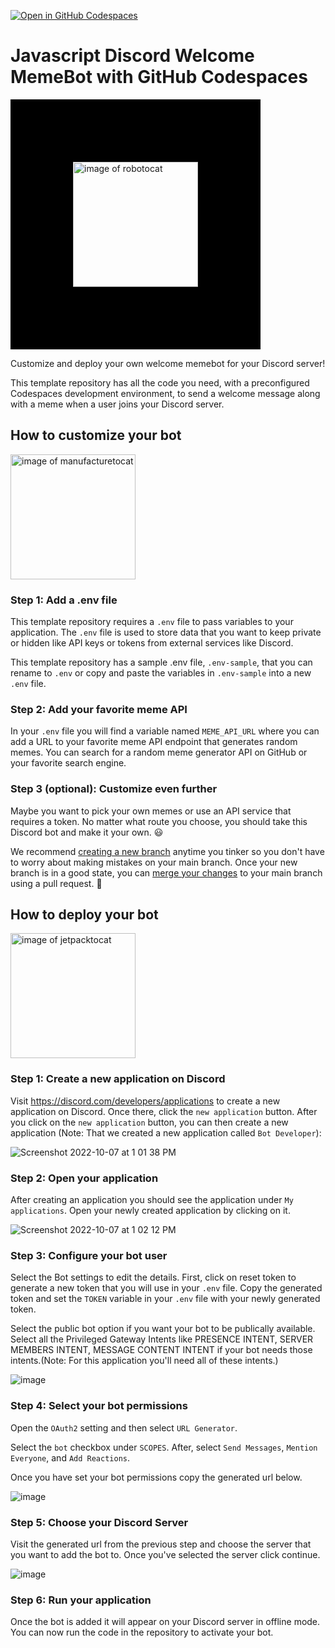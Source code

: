 [![Open in GitHub Codespaces](https://github.com/codespaces/badge.svg)](https://github.com/codespaces/new?hide_repo_select=true&ref=main&repo=542440024)

# Javascript Discord Welcome MemeBot with GitHub Codespaces

<img src="https://octodex.github.com/images/Robotocat.png" alt="image of robotocat" width="200" style="border:100px solid black"/>

Customize and deploy your own welcome memebot for your Discord server! 

This template repository has all the code you need, with a preconfigured Codespaces development environment, to send a welcome message along with a meme when a user joins your Discord server.

## How to customize your bot
<img src="https://octodex.github.com/images/manufacturetocat.png" alt="image of manufacturetocat" width="200"/>

### Step 1: Add a .env file
This template repository requires a `.env` file to pass variables to your application. The `.env` file is used to store data that you want to keep private or hidden like API keys or tokens from external services like Discord. 

This template repository has a sample .env file, `.env-sample`, that you can rename to `.env` or copy and paste the variables in `.env-sample` into a new `.env` file. 

### Step 2: Add your favorite meme API
In your `.env` file you will find a variable named `MEME_API_URL` where you can add a URL to your favorite meme API endpoint that generates random memes. You can search for a random meme generator API on GitHub or your favorite search engine.

### Step 3 (optional): Customize even further
Maybe you want to pick your own memes or use an API service that requires a token. No matter what route you choose, you should take this Discord bot and make it your own. :smiley:

We recommend [creating a new branch](https://docs.github.com/en/desktop/contributing-and-collaborating-using-github-desktop/making-changes-in-a-branch/managing-branches#creating-a-branch) anytime you tinker so you don't have to worry about making mistakes on your main branch. Once your new branch is in a good state, you can [merge your changes](https://docs.github.com/en/pull-requests/collaborating-with-pull-requests/incorporating-changes-from-a-pull-request/about-pull-request-merges) to your main branch using a pull request. :rocket:

## How to deploy your bot

<img src="https://octodex.github.com/images/jetpacktocat.png" alt="image of jetpacktocat" width="200"/>

### Step 1: Create a new application on Discord
Visit https://discord.com/developers/applications to create a new application on Discord. Once there, click the `new application` button. After you click on the `new application` button, you can then create a new application (Note: That we created a new application called `Bot Developer`):

![Screenshot 2022-10-07 at 1 01 38 PM](https://user-images.githubusercontent.com/11372162/194497650-50b0fd9b-da26-4bd4-b106-5a5016f47842.png)

### Step 2: Open your application

After creating an application you should see the application under `My applications`. Open your newly created application by clicking on it.

![Screenshot 2022-10-07 at 1 02 12 PM](https://user-images.githubusercontent.com/11372162/194497723-e57931ef-e25c-4d40-ba73-81b09ecd059e.png)

### Step 3: Configure your bot user

Select the Bot settings to edit the details. First, click on reset token to generate a new token that you will use in your `.env` file. Copy the generated token and set the `TOKEN` variable in your `.env` file with your newly generated token.

Select the public bot option if you want your bot to be publically available.
Select all the Privileged Gateway Intents like PRESENCE INTENT, SERVER MEMBERS INTENT, MESSAGE CONTENT INTENT if your bot needs those intents.(Note: For this application you'll need all of these intents.)

![image](https://user-images.githubusercontent.com/11372162/194498518-e535b2d0-0b64-4d1d-8527-f49314be16cb.png)

### Step 4: Select your bot permissions
Open the `OAuth2` setting and then select `URL Generator`.

Select the `bot` checkbox under `SCOPES`. After, select `Send Messages`, `Mention Everyone`, and `Add Reactions`. 

Once you have set your bot permissions copy the generated url below.

![image](https://user-images.githubusercontent.com/11372162/194498853-8ba28265-ab65-4df1-9e25-8d8913decfdb.png)

### Step 5: Choose your Discord Server
Visit the generated url from the previous step and choose the server that you want to add the bot to. Once you've selected the server click continue.

![image](https://user-images.githubusercontent.com/11372162/194499328-3874ccf5-d099-4f83-b62d-af091b06773a.png)

### Step 6: Run your application

Once the bot is added it will appear on your Discord server in offline mode.
You can now run the code in the repository to activate your bot. 
<NEED Node instructtions to run>
